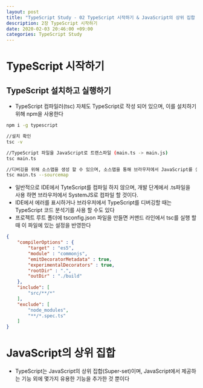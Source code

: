 ```yaml
---
layout: post
title: "TypeScript Study - 02 TypeScript 시작하기 & JavaScript의 상위 집합 "
description: 2장 TypeScript 시작하기
date: 2020-02-03 20:46:00 +09:00
categories: TypeScript Study
---
```





# TypeScript 시작하기

## TypeScript 설치하고 실행하기
- TypeScript 컴파일러(tsc) 자체도 TypeScript로 작성 되어 있으며, 이를 설치하기 위해 npm을 사용한다
```bash
npm i -g typescript

//설치 확인
tsc -v

//TypeScript 파일을 JavaScript로 트랜스파일 (main.ts -> main.js)
tsc main.ts 

//디버깅을 위해 소스맵을 생성 할 수 있으며, 소스맵을 통해 브라우저에서 JavaScript를 실행 하더라도 TypeScript중단점을 설정하고 원하는 시점에서 멈출 수 있다
tsc main.ts --sourcemap
```
- 일반적으로 IDE에서 TyteScript를 컴파일 하지 않으며, 개발 단계에서 .ts파일을 사용 하면 브라우저에서 SystemJS로 컴파일 할 것이다.
- IDE에서 에러를 표시하거나 브라우저에서 TypeScript를 디버깅할 때는 TypeScript 코드 분석기를 사용 할 수도 있다
- 프로젝트 루트 폴더에 tsconfig.json 파일을 만들면 커맨드 라인에서 tsc를 실행 할 때 이 파일에 있는 설정을 반영한다
```json
{
    "compilerOptions" : {
        "target" : "es5",
        "module" : "commonjs",
        "emitDecoratorMetadata" : true,
        "experimentalDecorators" : true,
        "rootDir" : ".",
        "outDir" : "./build"
    },
    "include": [
        "src/**/*"
    ],
    "exclude": [
        "node_modules",
        "**/*.spec.ts"
    ]
}
```

# JavaScript의 상위 집합
- TypeScript는 JavaScript의 상위 집합(Super-set)이며, JavaScript에서 제공하는 기능 외에 몇가지 유용한 기능을 추가한 것 뿐이다
